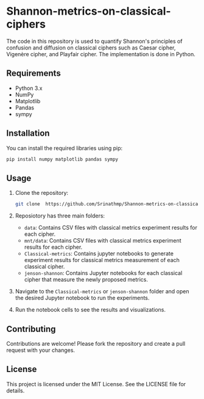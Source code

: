 # Shannon-metrics-on-classical-ciphers

The code in this repository is used to quantify Shannon's principles of confusion and diffusion on classical ciphers such as Caesar cipher, Vigenère cipher, and Playfair cipher. The implementation is done in Python.

## Requirements
- Python 3.x
- NumPy
- Matplotlib
- Pandas
- sympy

## Installation
You can install the required libraries using pip:

```bash
pip install numpy matplotlib pandas sympy
``` 
## Usage
1. Clone the repository:
   ```bash
   git clone  https://github.com/Srinathmp/Shannon-metrics-on-classical-ciphers
   ```
2. Reposiotory has three main folders:
   - `data`: Contains CSV files with classical metrics experiment results for each cipher.
   - `mnt/data`: Contains CSV files with classical metrics experiment results for each cipher.
   - `Classical-metrics`: Contains jupyter notebooks to generate experiment results for classical metrics measurement of each classical cipher.
   - `jenson-shannon`: Contains Jupyter notebooks for each classical cipher that measure the newly proposed metrics.

3. Navigate to the `Classical-metrics` or `jenson-shannon` folder and open the desired Jupyter notebook to run the experiments.

4. Run the notebook cells to see the results and visualizations.

## Contributing
Contributions are welcome! Please fork the repository and create a pull request with your changes.
## License
This project is licensed under the MIT License. See the LICENSE file for details.